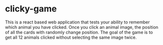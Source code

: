 # clicky-game

This is a react based web application that tests your ability to remember which animal you have clicked. Once you click an animal image, the position of all the cards with randomly change position. The goal of the game is to get all 12 animals clicked without selecting the same image twice. 